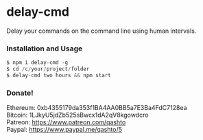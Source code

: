 # delay-cmd

Delay your commands on the command line using human intervals.

### Installation and Usage

```javascript
$ npm i delay-cmd -g
$ cd /c/your/project/folder
$ delay-cmd two hours && npm start
```

### Donate!

Ethereum: 0xb4355179da353f1BA4AA0BB5a7E3Ba4FdC7128ea  
Bitcoin: 1LJkyU5jdZb525sBwcx1dA2qV8kgowdcro  
Patreon: <https://www.patreon.com/qashto>  
Paypal: <https://www.paypal.me/qashto/5>
